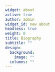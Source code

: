 ```yaml
---
widget: about
active: true
author: admin
widget_id: new about
headless: true
weight: 0
title: Biography
subtitle: ""
design:
  background:
    image: ""
  columns: ""
---
```

